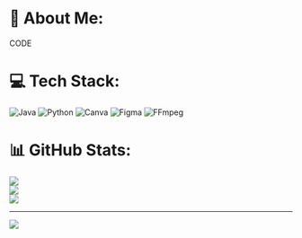 # 💫 About Me:
CODE


# 💻 Tech Stack:
![Java](https://img.shields.io/badge/java-%23ED8B00.svg?style=flat&logo=openjdk&logoColor=white) ![Python](https://img.shields.io/badge/python-3670A0?style=flat&logo=python&logoColor=ffdd54) ![Canva](https://img.shields.io/badge/Canva-%2300C4CC.svg?style=flat&logo=Canva&logoColor=white) ![Figma](https://img.shields.io/badge/figma-%23F24E1E.svg?style=flat&logo=figma&logoColor=white) ![FFmpeg](https://shields.io/badge/FFmpeg-%23171717.svg?logo=ffmpeg&style=flat&labelColor=171717&logoColor=5cb85c)
# 📊 GitHub Stats:
![](https://github-readme-stats.vercel.app/api?username=enfaith1&theme=merko&hide_border=false&include_all_commits=false&count_private=false)<br/>
![](https://nirzak-streak-stats.vercel.app/?user=enfaith1&theme=merko&hide_border=false)<br/>
![](https://github-readme-stats.vercel.app/api/top-langs/?username=enfaith1&theme=merko&hide_border=false&include_all_commits=false&count_private=false&layout=compact)

---
[![](https://visitcount.itsvg.in/api?id=enfaith1&icon=6&color=0)](https://visitcount.itsvg.in)

<!-- Proudly created with GPRM ( https://gprm.itsvg.in ) -->
